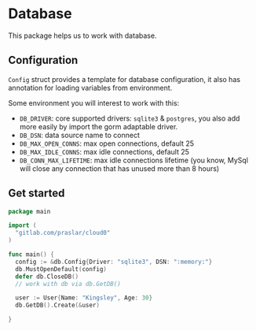 # Database

This package helps us to work with database.

## Configuration

`Config` struct provides a template for database configuration, it also has annotation for loading variables
from environment.

Some environment you will interest to work with this:

- `DB_DRIVER`: core supported drivers: `sqlite3` & `postgres`, you also add more easily by
import the gorm adaptable driver.
- `DB_DSN`: data source name to connect
- `DB_MAX_OPEN_CONNS`: max open connections, default 25
- `DB_MAX_IDLE_CONNS`: max idle connections, default 25
- `DB_CONN_MAX_LIFETIME`: max idle connections lifetime (you know,
MySql will close any connection that has unused more than 8 hours)


## Get started

```go
package main

import (
  "gitlab.com/praslar/cloud0"
)

func main() {
  config := &db.Config{Driver: "sqlite3", DSN: ":memory:"}
  db.MustOpenDefault(config)
  defer db.CloseDB()
  // work with db via db.GetDB()

  user := User{Name: "Kingsley", Age: 30}
  db.GetDB().Create(&user)

}
```


